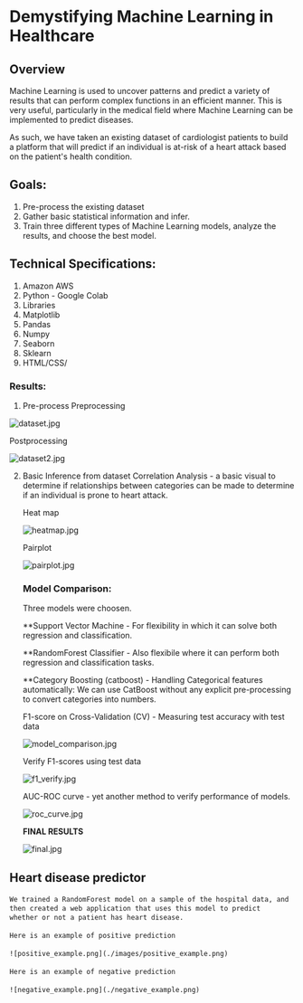 # Demystifying Machine Learning in Healthcare

## Overview

Machine Learning is used to uncover patterns and predict a variety of results that can perform complex functions in an efficient manner. This is very useful, particularly in the medical field where Machine Learning can be implemented to predict diseases.

As such, we have taken an existing dataset of cardiologist patients to build a platform that will predict if an individual is at-risk of a heart attack based on the patient's health condition.

## Goals:

1. Pre-process the existing dataset
2. Gather basic statistical information and infer.
3. Train three different types of Machine Learning models, analyze the results, and choose the best model.

## Technical Specifications:

1. Amazon AWS
2. Python - Google Colab
3. Libraries
4. Matplotlib
5. Pandas
6. Numpy
7. Seaborn
8. Sklearn
9. HTML/CSS/

### Results:

1. Pre-process
   Preprocessing

![dataset.jpg](https://github.com/ghhyc/Project-4/blob/main/images/dataset.JPG)

Postprocessing

![dataset2.jpg](https://github.com/ghhyc/Project-4/blob/main/images/dataset2.JPG)

2. Basic Inference from dataset
   Correlation Analysis - a basic visual to determine if relationships between categories can be made to determine if an individual is prone to heart attack.

   Heat map

   ![heatmap.jpg](https://github.com/ghhyc/Project-4/blob/main/images/heatmpap.JPG)

   Pairplot

   ![pairplot.jpg](https://github.com/ghhyc/Project-4/blob/main/images/pairplot.JPG)

   ### Model Comparison:

   Three models were choosen.

   \*\*Support Vector Machine - For flexibility in which it can solve both regression and classification.

   \*\*RandomForest Classifier - Also flexibile where it can perform both regression and classification tasks.

   \*\*Category Boosting (catboost) - Handling Categorical features automatically: We can use CatBoost without any explicit pre-processing to convert categories into numbers.

   F1-score on Cross-Validation (CV) - Measuring test accuracy with test data

   ![model_comparison.jpg](https://github.com/ghhyc/Project-4/blob/main/images/model_comparision.JPG)

   Verify F1-scores using test data

   ![f1_verify.jpg](https://github.com/ghhyc/Project-4/blob/main/images/f1_verify.JPG)

   AUC-ROC curve - yet another method to verify performance of models.

   ![roc_curve.jpg](https://github.com/ghhyc/Project-4/blob/main/images/roc_curve.JPG)

   **FINAL RESULTS**

   ![final.jpg](https://github.com/ghhyc/Project-4/blob/main/images/final.JPG)

## Heart disease predictor

    We trained a RandomForest model on a sample of the hospital data, and then created a web application that uses this model to predict
    whether or not a patient has heart disease.

    Here is an example of positive prediction

    ![positive_example.png](./images/positive_example.png)

    Here is an example of negative prediction

    ![negative_example.png](./negative_example.png)
